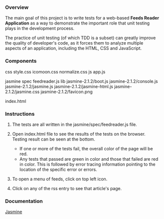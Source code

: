 
### Overview

The main goal of this project is to write tests for a web-based <b>Feeds Reader Application</b> as a way to demonstrate the important role that unit testing plays in the development process.

The practice of unit testing (of which TDD is a subset) can greatly improve the quality of developer's code, as it forces them to analyze multiple aspects of an application, including the HTML, CSS and JavaScript.

### Components

css
  style.css
  icomoon.css
  normalize.css
js
  app.js

jasmine
	spec
		feedreader.js
	lib
		jasmine-2.1.2/boot.js
		jasmine-2.1.2/console.js
		jasmine-2.1.2/jasmine.js
		jasmine-2.1.2/jasmine-html.js
		jasmine-2.1.2/jasmine.css
		jasmine-2.1.2/favicon.png

index.html


### Instructions

1. The tests are all written in the jasmine/spec/feedreader.js file.

2. Open index.html file to see the results of the tests on the browser. Testing result can be seen at the bottom.
	* If one or more of the tests fail, the overall color of the page will be red.
	* Any tests that passed are green in color and those that failed are red in color. This is followed by error tracing
	  information pointing to the location of the specific error or errors.

3. To open a menu of feeds, click on top left icon.

4. Click on any of the rss entry to see that article's page.


### Documentation

[Jasmine](http://jasmine.github.io/)


